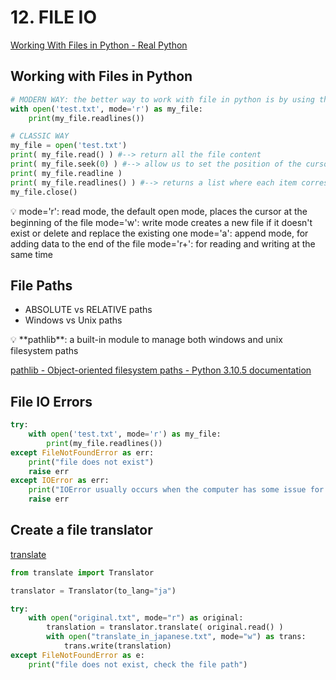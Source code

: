 # 12. FILE IO

[Working With Files in Python - Real Python](https://realpython.com/working-with-files-in-python/)

## Working with Files in Python

```python
# MODERN WAY: the better way to work with file in python is by using the built-in 'with' statement
with open('test.txt', mode='r') as my_file:
	print(my_file.readlines())

# CLASSIC WAY
my_file = open('test.txt')
print( my_file.read() ) #--> return all the file content
print( my_file.seek(0) ) #--> allow us to set the position of the cursor in the file
print( my_file.readline )
print( my_file.readlines() ) #--> returns a list where each item correspond to one line of the file
my_file.close()
```

<aside>
💡 mode='r': read mode, the default open mode, places the cursor at the beginning of the file
mode='w': write mode creates a new file if it doesn't exist or delete and replace the existing one
mode='a': append mode, for adding data to the end of the file
mode='r+': for reading and writing at the same time

</aside>

## File Paths

- ABSOLUTE vs RELATIVE paths
- Windows vs Unix paths

<aside>
💡 **pathlib**: a built-in module to manage both windows and unix filesystem paths

[pathlib - Object-oriented filesystem paths - Python 3.10.5 documentation](https://docs.python.org/3/library/pathlib.html)

</aside>

## File IO Errors

```python
try:
	with open('test.txt', mode='r') as my_file:
		print(my_file.readlines())
except FileNotFoundError as err:
	print("file does not exist")
	raise err
except IOError as err:
	print("IOError usually occurs when the computer has some issue for reading or writing or doing any sort of IO operation on the file")
	raise err
```

## Create a file translator

[translate](https://pypi.org/project/translate/)

```python
from translate import Translator

translator = Translator(to_lang="ja")

try:
	with open("original.txt", mode="r") as original:
		translation = translator.translate( original.read() )
		with open("translate_in_japanese.txt", mode="w") as trans:
			trans.write(translation)
except FileNotFoundError as e:
	print("file does not exist, check the file path")

```